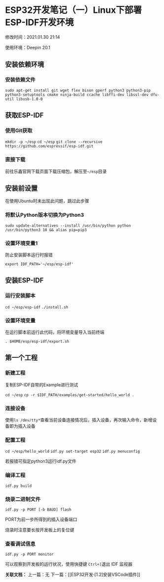# ESP32开发笔记（一）Linux下部署ESP-IDF开发环境

修改时间：2021.01.30 21:14

使用环境：Deepin 20.1

## 安装依赖环境

### 安装依赖文件

`sudo apt-get install git wget flex bison gperf python3 python3-pip python3-setuptools cmake ninja-build ccache libffi-dev libssl-dev dfu-util libusb-1.0-0`

## 获取ESP-IDF

### 使用Git获取

`mkdir -p ~/esp`
`cd ~/esp`
`git clone --recursive https://github.com/espressif/esp-idf.git`

### 直接下载

前往乐鑫官网下载页面下载压缩包，解压至`~/esp`目录

## 安装前设置

在使用Ubuntu时未出现此问题，跳过此步骤

### 将默认Python版本切换为Python3

`sudo update-alternatives --install /usr/bin/python python /usr/bin/python3 10 && alias pip=pip3`

### 设置环境变量1

防止安装脚本运行时报错

`export IDF_PATH='~/esp/esp-idf'`

## 安装ESP-IDF

### 运行安装脚本

`cd ~/esp/esp-idf`
`./install.sh`

### 设置环境变量

在运行脚本前运行此代码，将环境变量导入当前终端

`. $HOME/esp/esp-idf/export.sh`

## 第一个工程

### 新建工程

复制ESP-IDF自带的Example进行测试

`cd ~/esp`
`cp -r $IDF_PATH/examples/get-started/hello_world .`

### 连接设备

使用`ls /dev/tty*`查看当前设备连接情况后，插入设备，再次输入命令，新增设备即为插入设备

### 配置工程

`cd ~/esp/hello_world`
`idf.py set-target esp32`
`idf.py menuconfig`

若报错可指定python3运行idf.py文件

### 编译工程

`idf.py build`

### 烧录二进制文件

`idf.py -p PORT [-b BAUD] flash`

PORT为前一步所得到的插入设备端口

烧录时注意要长按开发板上的复位键

### 查看调试信息

`idf.py -p PORT monitor`

可以观察到开发板的运行状况，使用快捷键 `Ctrl+]`退出 IDF 监视器


**关联文档：**
上一篇：无
下一篇：[[ESP32开发·[1.2]安装VSCode插件]]